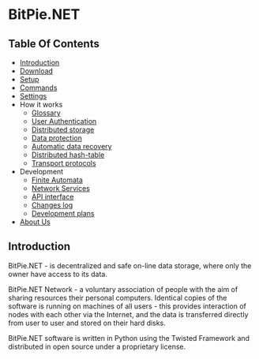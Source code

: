 # BitPie.NET


## Table Of Contents
* [Introduction](#Introduction)
* [Download](download)
* [Setup](install)
* [Commands](cmdline)
* [Settings](settings)
* How it works
  * [Glossary](glossary)
  * [User Authentication](identities)
  * [Distributed storage](storage)
  * [Data protection](security)
  * [Automatic data recovery](rebuilding)
  * [Distributed hash-table](dht)
  * [Transport protocols](transports)
* Development
  * [Finite Automata](automats)
  * [Network Services](map.html)
  * [API interface](api)
  * [Changes log](changelog)
  * [Development plans](roadmap)
* [About Us](about_us)


## Introduction

BitPie.NET - is decentralized and safe on-line data storage,
where only the owner have access to its data.


BitPie.NET Network - a voluntary association of people with the aim of sharing resources their
personal computers. Identical copies of the software is running on machines of all users - this
provides interaction of nodes with each other via the Internet, and the data is transferred
directly from user to user and stored on their hard disks.

BitPie.NET software is written in Python using the Twisted Framework and distributed in open source
under a proprietary license.



